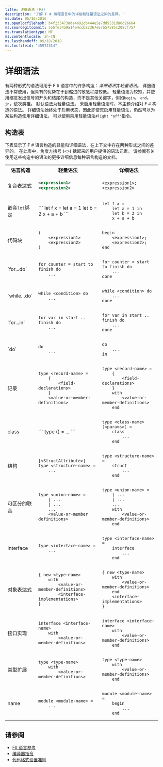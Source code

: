 ```yaml
---
title: 详细语法 (F#)
description: '了解 F # 编程语言中的详细和轻量语法之间的差异。'
ms.date: 05/16/2016
ms.openlocfilehash: b4f2354738da4692cb444e5e7dd9531d80d26664
ms.sourcegitcommit: 5bbfe34a9a14e4ccb22367e57b57585c208cf757
ms.translationtype: MT
ms.contentlocale: zh-CN
ms.lasthandoff: 09/18/2018
ms.locfileid: "45972314"
---
```

# <a name="verbose-syntax"></a>详细语法

有两种形式的语法可用于 F # 语言中的许多构造：*详细语法*并*轻量语法*。 详细语法不常使用，但具有的优势在于到缩进的敏感程度较低。 轻量语法为较短，并使用缩进发出信号的开头和结尾的构造，而不是其他关键字，例如`begin`， `end`， `in`，依次类推。 默认语法为轻量语法。 未启用轻量语法时，本主题介绍对 F # 构造的语法。 详细语法始终处于启用状态，因此即使您启用轻量语法，仍然可以为某些构造使用详细语法。 可以使用禁用轻量语法`#light "off"`指令。

## <a name="table-of-constructs"></a>构造表

下表显示了 F # 语言构造的轻量和详细语法，在上下文中存在两种形式之间的差异的。 在此表中，角度方括号 (&lt;&gt;) 括起来的用户提供的语法元素。 请参阅有关使用这些构造中的语法的更多详细信息每种语言构造的文档。

<table>
<tr>
<th>语言构造</th>
<th>轻量语法</th>
<th>详细语法</th>
</tr>
<tr>
<td>
复合表达式
</td>
<td>

```xml
<expression1>
<expression2>
```
</td><td>

```
<expression1>; <expression2>
```

</td>
</tr>
<tr><td>


嵌套`let`绑定

</td><td>
```
let f x =
    let a = 1
    let b = 2
    x + a + b
```

</td><td>

```
let f x =
    let a = 1 in
    let b = 2 in
    x + a + b
```

</td>
</tr>
<tr><td>
代码块
</td><td>

```
(
    <expression1>
    <expression2>
)
```

</td><td>

```
begin
    <expression1>;
    <expression2>;
end
```
</td>
</tr>
<tr><td>
`for...do`
</td><td>

```
for counter = start to finish do
    ...
```

</td><td>

```
for counter = start to finish do
    ...
done
```

</td>
</tr>
<tr><td>
`while...do`
</td><td>

```
while <condition> do
    ...
```

</td><td>

```
while <condition> do
    ...
done
```

</td>
</tr>
<tr><td>
`for...in`
</td><td>

```
for var in start .. finish do
    ...
```

</td><td>

```
for var in start .. finish do
    ...
done
```

</td>
</tr>
<tr><td>
`do`
</td><td>

```
do
    ...
```

</td><td>

```
do
    ...
in
```

</td>
</tr>
<tr><td>记录
</td><td>

```
type <record-name> =
    {
        <field-declarations>
    }
    <value-or-member-definitions>
```

</td><td>

```
type <record-name> =
    {
        <field-declarations>
    }
    with
        <value-or-member-definitions>
    end
```

</td>
</tr>
<tr><td>class
</td><td>
```
type <class-name>(<params>) = ... ```

</td><td>

```
type <class-name>(<params>) =
    class
        ...
    end
```
</td>
</tr>
<tr><td>结构</td><td>

```
[<StructAttribute>]
type <structure-name> =
    ...
```
</td><td>

```
type <structure-name> =
    struct
        ...
    end
```

</td>
</tr>
<tr><td>可区分的联合</td><td>

```
type <union-name> =
    | ...
    | ...
    ...
    <value-or-member definitions>
```
</td><td>

```
type <union-name> =
    | ...
    | ...
    ...
    with
        <value-or-member-definitions>
    end    
```

</td>
</tr>
<tr><td>interface</td><td>

```
type <interface-name> =
    ...
```
</td><td>

```
type <interface-name> =
    interface
        ...
    end
```

</td>
</tr>
<tr><td>对象表达式</td><td>

```
{ new <type-name>
    with
        <value-or-member-definitions>
        <interface-implementations>
}
```

</td><td>

```
{ new <type-name>
    with
        <value-or-member-definitions>
    end
    <interface-implementations>
}
```

</td>
</tr>
<tr><td>接口实现</td><td>

```
interface <interface-name>
    with
        <value-or-member-definitions>
```

</td><td>

```
interface <interface-name>
    with
        <value-or-member-definitions>
    end
```

</td>
</tr>
<tr><td>类型扩展</td><td>

```
type <type-name>
    with
        <value-or-member-definitions>
```

</td><td>

```
type <type-name>
    with
        <value-or-member-definitions>
    end
```

</td>
</tr>
<tr><td>name</td><td>

```
module <module-name> =
    ...
```

</td><td>

```
module <module-name> =
    begin
        ...
    end
```

</td>
</tr>
</table>

## <a name="see-also"></a>请参阅

- [F# 语言参考](index.md)
- [编译器指令](compiler-directives.md)
- [代码格式设置准则](code-formatting-guidelines.md)
